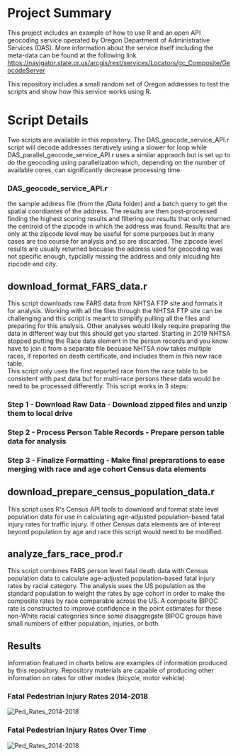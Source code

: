 # Project Summary  
This project includes an example of how to use R and an open API geocoding service operated by Oregon Department of Administrative Services (DAS).  More information about the service itself including the meta-data can be found at the following link https://navigator.state.or.us/arcgis/rest/services/Locators/gc_Composite/GeocodeServer


This repository includes a small random set of Oregon addresses to test the scripts and show how this service works using R.

# Script Details  
Two scripts are available in this repository.  The DAS_geocode_service_API.r script will decode addresses iteratively using a slower for loop while DAS_parallel_geocode_service_API.r uses a similar appraoch but 
is set up to do the geocoding using parallelization which, depending on the number of available cores, can significantly decrease processing time.  

### DAS_geocode_service_API.r <br/>
the sample address file (from the /Data folder) and a batch query to get the spatial coordiantes of the address.  The results
are then post-processed finding the highest scoring results and filtering our results that only returned the centroid of the zipcode in which the address was found.  Results that are only at the zipcode level may be useful for some purposes
but in many cases are too course for analysis and so are discarded.  The zipcode level results are usually returned becuase the address used for geocoding was not specific enough, typcially missing the address and only inlcuding hte zipcode and city.  


## download_format_FARS_data.r  
This script downloads raw FARS data from NHTSA FTP site and formats it for analysis.  Working with all the files through the NHTSA FTP site can be challenging and this script is meant to simplify pulling 
all the files and preparing for this analysis.  Other analyses would likely require preparing the data in different way but this should get you started. Starting in 2019 NHTSA stopped putting the Race 
data element in the person records and you know have to join it from a separate file becuase NHTSA now takes multiple races, if reported on death certificate, and includes them in this new race table.  
This script only uses the first reported race from the race table to be consistent with past data but for 
multi-race persons these data would be need to be processed differently.  This script works in 3 steps:  
### Step 1 -  Download Raw Data - Download zipped files and unzip them to local drive
### Step 2 -  Process Person Table Records - Prepare person table data for analysis
### Step 3 -  Finalize Formatting - Make final preprarations to ease merging with race and age cohort Census data elements

## download_prepare_census_population_data.r  
This script uses R's Census API tools to download and format state level population data for use in calculating age-adjusted population-based fatal injury rates for traffic injury. If other Census data elements are of interest beyond population
by age and race this script would need to be modified.   

## analyze_fars_race_prod.r
This script combines FARS person level fatal death data with Census population data to calculate age-adjusted population-based fatal injury rates by racial category.  The analysis uses the US population as the standard population to 
weight the rates by age cohort in order to make the composite rates by race comparable across the US.  A composite BIPOC rate is constructed to improve confidence in the point estimates for these non-White racial categories since some disaggregate BIPOC groups have small numbers of either population, injuries, or both.  

## Results  
Information featured in charts below are examples of information produced by this repository.  Repository materials are capable of producing other information on rates for other modes (bicycle, motor vehicle).
### Fatal Pedestrian Injury Rates 2014-2018
![Ped_Rates_2014-2018](www/Ped_Rates_2014-2018.png)  
### Fatal Pedestrian Injury Rates Over Time
![Ped_Rates_2014-2018](www/Ped_Rates_Over_Time.png)  
